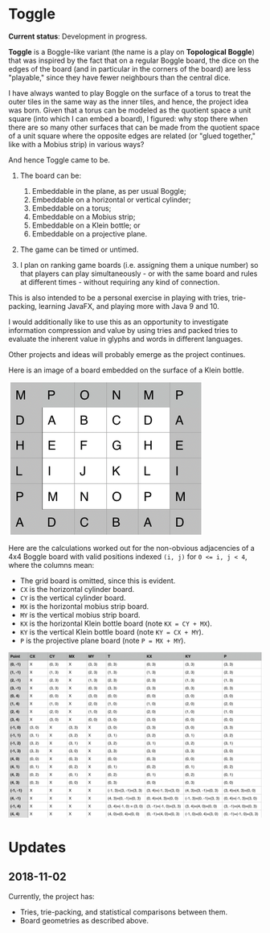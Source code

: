 # Toggle

**Current status**: Development in progress.

**Toggle** is a Boggle-like variant (the name is a play on **Topological Boggle**) that was inspired
by the fact that on a regular Boggle board, the dice on the edges of the board (and in particular
in the corners of the board) are less "playable," since they have fewer neighbours than the
central dice.

I have always wanted to play Boggle on the surface of a torus to treat the outer tiles in the
same way as the inner tiles, and hence, the project idea was born. Given that a torus can be modeled
as the quotient space a unit square (into which I can embed a board), I figured: why stop there when
there are so many other surfaces that can be made from the quotient space of a unit square
where the opposite edges are related (or "glued together," like with a Mobius strip) in various ways?

And hence Toggle came to be.

1. The board can be:
    1. Embeddable in the plane, as per usual Boggle;
    2. Embeddable on a horizontal or vertical cylinder;
    3. Embeddable on a torus;
    4. Embeddable on a Mobius strip;
    5. Embeddable on a Klein bottle; or
    6. Embeddable on a projective plane.

2. The game can be timed or untimed.

3. I plan on ranking game boards (i.e. assigning them a unique number) so that players can play
simultaneously - or with the same board and rules at different times - without requiring any kind of connection.

This is also intended to be a personal exercise in playing with tries, trie-packing, learning JavaFX, and playing more
with Java 9 and 10.

I would additionally like to use this as an opportunity to investigate information compression and value by using tries
and packed tries to evaluate the inherent value in glyphs and words in different languages.

Other projects and ideas will probably emerge as the project continues.

Here is an image of a board embedded on the surface of a Klein bottle.

![klein_bottle](documentation/klein_bottle_board.png)

Here are the calculations worked out for the non-obvious adjacencies of a 4x4 Boggle board with valid positions indexed
`(i, j)` for `0 <= i, j < 4`, where the columns mean:  
* The grid board is omitted, since this is evident.
* `CX` is the horizontal cylinder board.
* `CY` is the vertical cylinder board.
* `MX` is the horizontal mobius strip board.
* `MY` is the vertical mobius strip board.
* `KX` is the horizontal Klein bottle board (note `KX = CY + MX`).
* `KY` is the vertical Klein bottle board (note `KY = CX + MY`).
* `P` is the projective plane board (note `P = MX + MY`).

![calculations](documentation/board_calculations.png)

# Updates

## 2018-11-02
Currently, the project has:
 * Tries, trie-packing, and statistical comparisons between them.
 * Board geometries as described above.
